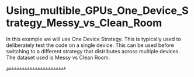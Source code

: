 # Using_multible_GPUs_One_Device_Strategy_Messy_vs_Clean_Room
In this example we will use One Device Strategy. This is typically used to deliberately test the code on a single device. This can be used before switching to a different strategy that distributes across multiple devices.  The dataset used is Messy vs Clean Room. 










    ققققققققققققققققققققققق
